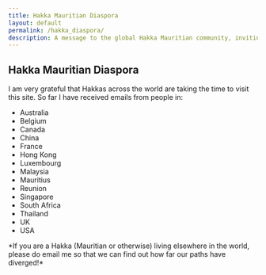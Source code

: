 ```yaml
---
title: Hakka Mauritian Diaspora
layout: default
permalink: /hakka_diaspora/
description: A message to the global Hakka Mauritian community, inviting connection and shared stories.
---
```

<h2>Hakka Mauritian Diaspora</h2>

<section class="example-image">
I am very grateful that Hakkas across the world are taking the time to visit this site. So far I have received emails from people in:
</section>

- Australia  
- Belgium  
- Canada  
- China  
- France  
- Hong Kong  
- Luxembourg  
- Malaysia  
- Mauritius  
- Reunion  
- Singapore  
- South Africa  
- Thailand  
- UK  
- USA  

<section class="example-image">
*If you are a Hakka (Mauritian or otherwise) living elsewhere in the world, please do email me so that we can find out how far our paths have diverged!*
</section>
